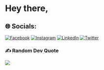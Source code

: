 # Hey there,



## 🌐 Socials:
[![Facebook](https://img.shields.io/badge/Facebook-%231877F2.svg?logo=Facebook&logoColor=white)](https://facebook.com/marksikaundi) [![Instagram](https://img.shields.io/badge/Instagram-%23E4405F.svg?logo=Instagram&logoColor=white)](https://instagram.com/marksikaundi) [![LinkedIn](https://img.shields.io/badge/LinkedIn-%230077B5.svg?logo=linkedin&logoColor=white)](https://linkedin.com/in/marksikaundi) [![Twitter](https://img.shields.io/badge/Twitter-%231DA1F2.svg?logo=Twitter&logoColor=white)](https://twitter.com/Alisikaundi) 

### ✍️ Random Dev Quote
![](https://quotes-github-readme.vercel.app/api?type=horizontal&theme=radical)

